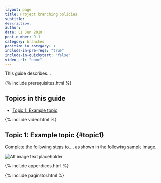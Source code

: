 ```yaml
---
layout: page
title: Project branching policies
subtitle:
description:
author:
date: 01 Jun 2020
post-number: 9.1
category: branches
position-in-category: 1
include-in-pre-reqs: "true"
include-in-quickstart: "false"
video_url: "none"
---
```


This guide describes...

{% include prerequisites.html %}

## Topics in this guide

- [Topic 1: Example topic](#topic1)

{% include video.html %}

## Topic 1: Example topic {#topic1}

Complete the following steps to..., as shown in the following sample image.

![Alt image text placeholder](../assets/images/09-branches/policies/img-placeholder.png)

{% include appendices.html %}

{% include paginator.html %}
